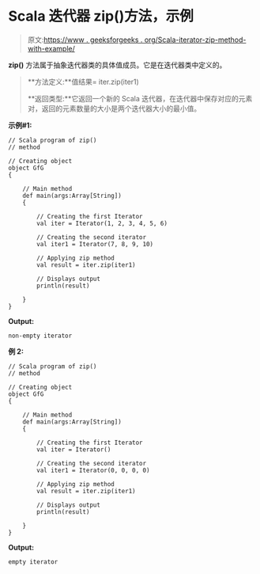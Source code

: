 # Scala 迭代器 zip()方法，示例

> 原文:[https://www . geeksforgeeks . org/Scala-iterator-zip-method-with-example/](https://www.geeksforgeeks.org/scala-iterator-zip-method-with-example/)

**zip()** 方法属于抽象迭代器类的具体值成员。它是在迭代器类中定义的。

> **方法定义:**值结果= iter.zip(iter1)
> 
> **返回类型:**它返回一个新的 Scala 迭代器，在迭代器中保存对应的元素对，返回的元素数量的大小是两个迭代器大小的最小值。

**示例#1:**

```
// Scala program of zip()
// method

// Creating object
object GfG
{ 

    // Main method
    def main(args:Array[String])
    {

        // Creating the first Iterator 
        val iter = Iterator(1, 2, 3, 4, 5, 6)

        // Creating the second iterator
        val iter1 = Iterator(7, 8, 9, 10)

        // Applying zip method 
        val result = iter.zip(iter1)

        // Displays output
        println(result)

    }
}
```

**Output:**

```
non-empty iterator

```

**例 2:**

```
// Scala program of zip()
// method

// Creating object
object GfG
{ 

    // Main method
    def main(args:Array[String])
    {

        // Creating the first Iterator 
        val iter = Iterator()

        // Creating the second iterator
        val iter1 = Iterator(0, 0, 0, 0)

        // Applying zip method 
        val result = iter.zip(iter1)

        // Displays output
        println(result)

    }
}
```

**Output:**

```
empty iterator

```